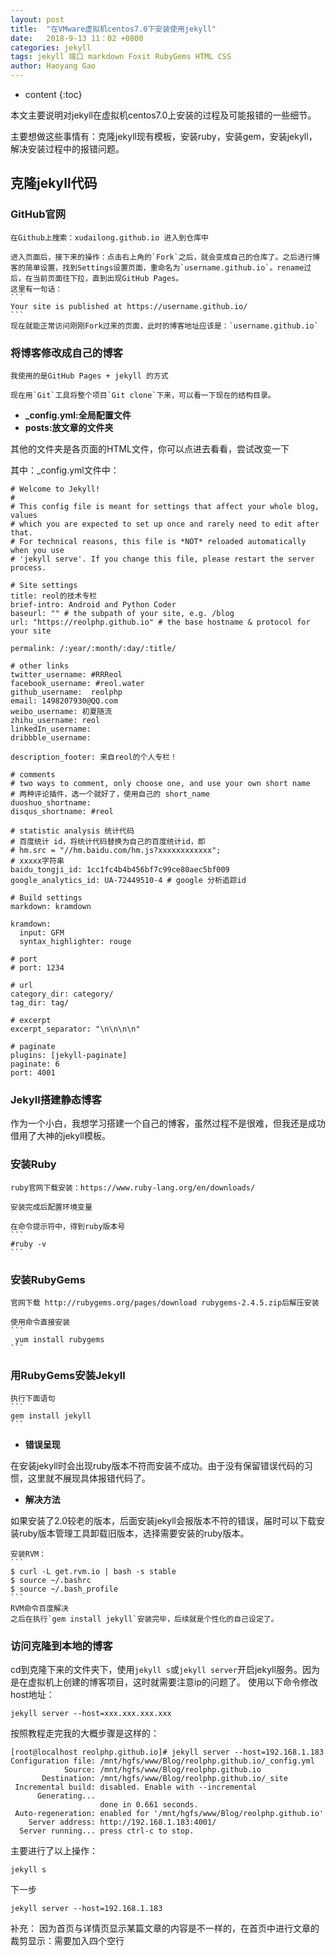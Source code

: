```yaml
---
layout: post
title:  "在VMware虚拟机centos7.0下安装使用jekyll"
date:   2018-9-13 11：02 +0800
categories: jekyll
tags: jekyll 端口 markdown Foxit RubyGems HTML CSS
author: Haoyang Gao
---
```


* content
{:toc}

本文主要说明对jekyll在虚拟机centos7.0上安装的过程及可能报错的一些细节。

主要想做这些事情有：克隆jekyll现有模板，安装ruby，安装gem，安装jekyll，解决安装过程中的报错问题。






## 克隆jekyll代码

### GitHub官网

    在Github上搜索：xudailong.github.io 进入到仓库中

    进入页面后，接下来的操作：点击右上角的`Fork`之后，就会变成自己的仓库了。之后进行博客的简单设置，找到Settings设置页面，重命名为`username.github.io`。rename过后，在当前页面往下拉，直到出现GitHub Pages。
    这里有一句话：
    ```
    Your site is published at https://username.github.io/
    ```
    现在就能正常访问刚刚Fork过来的页面，此时的博客地址应该是：`username.github.io`

### 将博客修改成自己的博客
 
    我使用的是GitHub Pages + jekyll 的方式

    现在用`Git`工具将整个项目`Git clone`下来，可以看一下现在的结构目录。
* **_config.yml:全局配置文件**
* **posts:放文章的文件夹**

其他的文件夹是各页面的HTML文件，你可以点进去看看，尝试改变一下

其中：_config.yml文件中：

```
# Welcome to Jekyll!
#
# This config file is meant for settings that affect your whole blog, values
# which you are expected to set up once and rarely need to edit after that.
# For technical reasons, this file is *NOT* reloaded automatically when you use
# 'jekyll serve'. If you change this file, please restart the server process.

# Site settings
title: reol的技术专栏
brief-intro: Android and Python Coder
baseurl: "" # the subpath of your site, e.g. /blog
url: "https://reolphp.github.io" # the base hostname & protocol for your site

permalink: /:year/:month/:day/:title/

# other links
twitter_username: #RRReol
facebook_username: #reol.water
github_username:  reolphp
email: 1498207930@QQ.com
weibo_username: 初夏随流
zhihu_username: reol
linkedIn_username: 
dribbble_username:

description_footer: 来自reol的个人专栏！

# comments
# two ways to comment, only choose one, and use your own short name
# 两种评论插件，选一个就好了，使用自己的 short_name
duoshuo_shortname: 
disqus_shortname: #reol

# statistic analysis 统计代码
# 百度统计 id，将统计代码替换为自己的百度统计id，即
# hm.src = "//hm.baidu.com/hm.js?xxxxxxxxxxxx";
# xxxxx字符串
baidu_tongji_id: 1cc1fc4b4b456bf7c99ce80aec5bf009
google_analytics_id: UA-72449510-4 # google 分析追踪id

# Build settings
markdown: kramdown

kramdown:
  input: GFM
  syntax_highlighter: rouge

# port
# port: 1234

# url
category_dir: category/
tag_dir: tag/

# excerpt
excerpt_separator: "\n\n\n\n"

# paginate
plugins: [jekyll-paginate]
paginate: 6
port: 4001
```

### Jekyll搭建静态博客

   作为一个小白，我想学习搭建一个自己的博客，虽然过程不是很难，但我还是成功借用了大神的jekyll模板。

### 安装Ruby

    ruby官网下载安装：https://www.ruby-lang.org/en/downloads/

    安装完成后配置环境变量

    在命令提示符中，得到ruby版本号  
    ```
    #ruby -v
    ```
    
### 安装RubyGems

    官网下载 http://rubygems.org/pages/download rubygems-2.4.5.zip后解压安装

    使用命令直接安装
    ```
     yum install rubygems
    ```

### 用RubyGems安装Jekyll

    执行下面语句
    ```
    gem install jekyll
    ```

* **错误呈现**

在安装jekyll时会出现ruby版本不符而安装不成功。由于没有保留错误代码的习惯，这里就不展现具体报错代码了。


* **解决方法**

如果安装了2.0较老的版本，后面安装jekyll会报版本不符的错误，届时可以下载安装ruby版本管理工具卸载旧版本，选择需要安装的ruby版本。

    安装RVM：
    ```
    $ curl -L get.rvm.io | bash -s stable
    $ source ~/.bashrc
    $ source ~/.bash_profile
    ```
    RVM命令百度解决
    之后在执行`gem install jekyll`安装完毕，后续就是个性化的自己设定了。

### 访问克隆到本地的博客

cd到克隆下来的文件夹下，使用`jekyll s`或`jekyll server`开启jekyll服务。因为是在虚拟机上创建的博客项目，这时就需要注意ip的问题了。
使用以下命令修改host地址：
```
jekyll server --host=xxx.xxx.xxx.xxx
```
按照教程走完我的大概步骤是这样的：
```
[root@localhost reolphp.github.io]# jekyll server --host=192.168.1.183       
Configuration file: /mnt/hgfs/www/Blog/reolphp.github.io/_config.yml
            Source: /mnt/hgfs/www/Blog/reolphp.github.io
       Destination: /mnt/hgfs/www/Blog/reolphp.github.io/_site
 Incremental build: disabled. Enable with --incremental
      Generating... 
                    done in 0.661 seconds.
 Auto-regeneration: enabled for '/mnt/hgfs/www/Blog/reolphp.github.io'
    Server address: http://192.168.1.183:4001/
  Server running... press ctrl-c to stop.
```

主要进行了以上操作：
```
jekyll s
```
下一步
```
jekyll server --host=192.168.1.183
```
补充：
因为首页与详情页显示某篇文章的内容是不一样的，在首页中进行文章的裁剪显示：需要加入四个空行